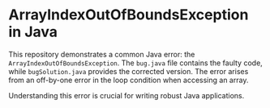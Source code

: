 # ArrayIndexOutOfBoundsException in Java

This repository demonstrates a common Java error: the `ArrayIndexOutOfBoundsException`.  The `bug.java` file contains the faulty code, while `bugSolution.java` provides the corrected version.  The error arises from an off-by-one error in the loop condition when accessing an array.

Understanding this error is crucial for writing robust Java applications.